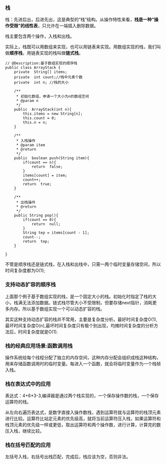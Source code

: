 ###  栈

栈：先进后出，后进先出，这是典型的“栈”结构。从操作特性来看，**栈是一种“操作受限”的线性表**，只允许在一端插入删除数据。

栈主要包含两个操作，入栈和出栈。

实际上，栈既可以用数组来实现，也可以用链表来实现。用数组实现的栈，我们叫做**顺序栈**，用链表实现的栈叫做**链式栈**。
	
    // @Description:基于数组实现的顺序栈
	public class ArrayStack {
	    private  String[] items;
	    private  int count;//栈中元素个数
	    private  int n; //栈的大小
	
	    /**
	     * 初始化数组，申请一个大小为n的数组空间
	     * @param n
	     */
	    public  ArrayStack(int n){
	        this.items = new String[n];
	        this.count = 0;
	        this.n = n;
	    }
	
	    /**
	     * 入栈操作
	     * @param item
	     * @return
	     */
	    public  boolean push(String item){
	        if(count == n){
	            return  false;
	        }
	        items[count] = item;
	        count++;
	        return  true;
	    }
	
	    /**
	     * 出栈操作
	     * @return
	     */
	    public String pop(){
	        if(count == 0){
	            return  null;
	        }
	        String tep = items[count - 1];
	        count--;
	        return  tep;
	    }
	
	}



不管是顺序栈还是链式栈，在入栈和出栈中，只需一两个临时变量存储空间，所以时间复杂度都为O(1);


### 支持动态扩容的顺序栈

上面那个例子基于数组实现的栈，是一个固定大小的栈。初始化时指定了栈的大小，栈满无法添加数据。链式栈尽管大小不受限制，但要存储next指针，消耗更多内存。所以基于数组实现一个可以动态扩容的栈。

其实这种支持动态扩容的栈并不常用，主要是复杂度分析。最好时间复杂度O(1),最坏时间复杂度O(n),最坏时间复杂度只有极个别出现，均摊时间复杂度的分析方法后，时间复杂度就是O(1).

### 栈的经典应用场景:函数调用栈

操作系统给每个线程分配了独立的内存空间，这种内存分配会组织成栈这种结构，用来存储函数调用时的临时变量。每进入一个函数，就会将临时变量作为一个栈帧入栈。

### 栈在表达式中的应用

表达式：4+6*3-3,编译器是通过两个栈实现的，一个保存操作数的栈，一个保存运算符的栈。

从左向右遍历表达式，是数字直接入操作数栈，遇到运算符就与运算符的栈顶元素进行比较。运算符比站定元素的优先级高，就将当前运算符压入栈，如果运算符和栈顶元素的优先级一样或更低，取出运算符和两个操作数，进行计算，计算完的数压入栈，继续比较。

### 栈在括号匹配的应用

左括号入栈，右括号出栈匹配，完成后，栈应该为空，否则非法。


